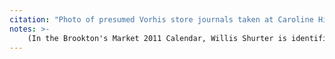 ```yaml
---
citation: "Photo of presumed Vorhis store journals taken at Caroline History Room, 2021"
notes: >-
    (In the Brookton's Market 2011 Calendar, Willis Shurter is identified as the first man sitting on the left in a famous photo of Frank F. Mulks that is also used for the cover image of "Around Caroline" by Partricia A. Brhel, 2016.)
---
```


